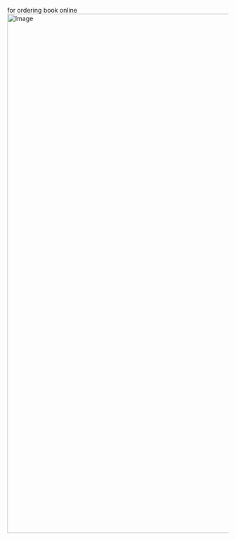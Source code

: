 for ordering book online
<img width="1180" alt="Image" src="https://github.com/user-attachments/assets/af1083aa-c544-4945-a0fd-7ae3302b544b" />
